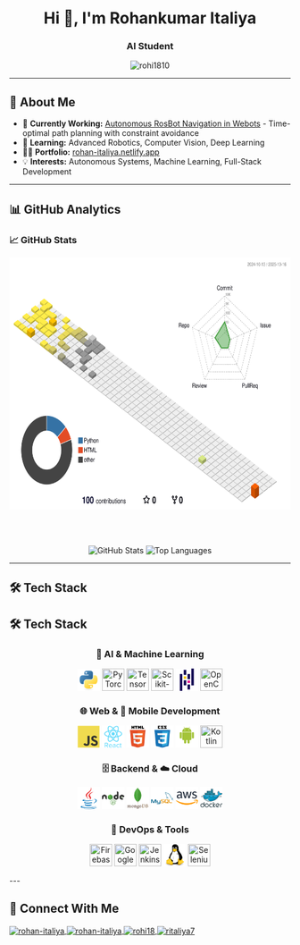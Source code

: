 <h1 align="center">Hi 👋, I'm Rohankumar Italiya</h1>
<h3 align="center">AI Student</h3>

<p align="center">
  <img src="https://komarev.com/ghpvc/?username=rohi1810&label=Profile%20views&color=0e75b6&style=flat" alt="rohi1810" />
</p>

---

## 🚀 About Me

- 🔭 **Currently Working:** [Autonomous RosBot Navigation in Webots](https://github.com/rohi1810/ROSbotWebots) - Time-optimal path planning with constraint avoidance
- 🌱 **Learning:** Advanced Robotics, Computer Vision, Deep Learning
- 👨‍💻 **Portfolio:** [rohan-italiya.netlify.app](https://rohan-italiya.netlify.app/)
- 💡 **Interests:** Autonomous Systems, Machine Learning, Full-Stack Development

---

## 📊 GitHub Analytics

### 📈 GitHub Stats
<div align="center">
  <!-- Top: 3D Chart -->
  <img src="./profile-3d-contrib/profile-season-animate.svg" width="700" height="450" alt="3D Contribution Chart">
  
  <br><br>
  
  <!-- Bottom: Stats side by side -->
  <img height="160em" src="https://github-readme-stats.vercel.app/api?username=rohi1810&show_icons=true&theme=radical&include_all_commits=true&count_private=true&hide_border=true" alt="GitHub Stats" />
  <img height="160em" src="https://github-readme-stats.vercel.app/api/top-langs/?username=rohi1810&layout=compact&theme=radical&langs_count=8&hide_border=true" alt="Top Languages" />
</div>






---

## 🛠️ Tech Stack
## 🛠️ Tech Stack

<div align="center">

### 🤖 AI & Machine Learning
<p align="center">
  <img src="https://raw.githubusercontent.com/devicons/devicon/master/icons/python/python-original.svg" title="Python" width="40" height="40"/>
  <img src="https://www.vectorlogo.zone/logos/pytorch/pytorch-icon.svg" title="PyTorch" width="40" height="40"/>
  <img src="https://www.vectorlogo.zone/logos/tensorflow/tensorflow-icon.svg" title="TensorFlow" width="40" height="40"/>
  <img src="https://upload.wikimedia.org/wikipedia/commons/0/05/Scikit_learn_logo_small.svg" title="Scikit-learn" width="40" height="40"/>
  <img src="https://raw.githubusercontent.com/devicons/devicon/2ae2a900d2f041da66e950e4d48052658d850630/icons/pandas/pandas-original.svg" title="Pandas" width="40" height="40"/>
  <img src="https://www.vectorlogo.zone/logos/opencv/opencv-icon.svg" title="OpenCV" width="40" height="40"/>
</p>

### 🌐 Web & 📱 Mobile Development
<p align="center">
  <img src="https://raw.githubusercontent.com/devicons/devicon/master/icons/javascript/javascript-original.svg" title="JavaScript" width="40" height="40"/>
  <img src="https://raw.githubusercontent.com/devicons/devicon/master/icons/react/react-original-wordmark.svg" title="React" width="40" height="40"/>
  <img src="https://raw.githubusercontent.com/devicons/devicon/master/icons/html5/html5-original-wordmark.svg" title="HTML5" width="40" height="40"/>
  <img src="https://raw.githubusercontent.com/devicons/devicon/master/icons/css3/css3-original-wordmark.svg" title="CSS3" width="40" height="40"/>
  <img src="https://raw.githubusercontent.com/devicons/devicon/master/icons/android/android-original-wordmark.svg" title="Android" width="40" height="40"/>
  <img src="https://www.vectorlogo.zone/logos/kotlinlang/kotlinlang-icon.svg" title="Kotlin" width="40" height="40"/>
</p>

### 🗄️ Backend & ☁️ Cloud
<p align="center">
  <img src="https://raw.githubusercontent.com/devicons/devicon/master/icons/java/java-original.svg" title="Java" width="40" height="40"/>
  <img src="https://raw.githubusercontent.com/devicons/devicon/master/icons/nodejs/nodejs-original-wordmark.svg" title="Node.js" width="40" height="40"/>
  <img src="https://raw.githubusercontent.com/devicons/devicon/master/icons/mongodb/mongodb-original-wordmark.svg" title="MongoDB" width="40" height="40"/>
  <img src="https://raw.githubusercontent.com/devicons/devicon/master/icons/mysql/mysql-original-wordmark.svg" title="MySQL" width="40" height="40"/>
  <img src="https://raw.githubusercontent.com/devicons/devicon/master/icons/amazonwebservices/amazonwebservices-original-wordmark.svg" title="AWS" width="40" height="40"/>
  <img src="https://raw.githubusercontent.com/devicons/devicon/master/icons/docker/docker-original-wordmark.svg" title="Docker" width="40" height="40"/>
</p>

### 🔧 DevOps & Tools
<p align="center">
  <img src="https://www.vectorlogo.zone/logos/firebase/firebase-icon.svg" title="Firebase" width="40" height="40"/>
  <img src="https://www.vectorlogo.zone/logos/google_cloud/google_cloud-icon.svg" title="Google Cloud" width="40" height="40"/>
  <img src="https://www.vectorlogo.zone/logos/jenkins/jenkins-icon.svg" title="Jenkins" width="40" height="40"/>
  <img src="https://raw.githubusercontent.com/devicons/devicon/master/icons/linux/linux-original.svg" title="Linux" width="40" height="40"/>
  <img src="https://raw.githubusercontent.com/detain/svg-logos/780f25886640cef088af994181646db2f6b1a3f8/svg/selenium-logo.svg" title="Selenium" width="40" height="40"/>
</p>

</div>
---

## 🤝 Connect With Me

<p align="left">
  <a href="https://linkedin.com/in/rohan-italiya" target="blank">
    <img align="center" src="https://raw.githubusercontent.com/rahuldkjain/github-profile-readme-generator/master/src/images/icons/Social/linked-in-alt.svg" alt="rohan-italiya" height="30" width="40" />
  </a>
  <a href="https://stackoverflow.com/users/rohan-italiya" target="blank">
    <img align="center" src="https://raw.githubusercontent.com/rahuldkjain/github-profile-readme-generator/master/src/images/icons/Social/stack-overflow.svg" alt="rohan-italiya" height="30" width="40" />
  </a>
  <a href="https://kaggle.com/rohi18" target="blank">
    <img align="center" src="https://raw.githubusercontent.com/rahuldkjain/github-profile-readme-generator/master/src/images/icons/Social/kaggle.svg" alt="rohi18" height="30" width="40" />
  </a>
  <a href="https://www.hackerrank.com/ritaliya7" target="blank">
    <img align="center" src="https://raw.githubusercontent.com/rahuldkjain/github-profile-readme-generator/master/src/images/icons/Social/hackerrank.svg" alt="ritaliya7" height="30" width="40" />
  </a>
</p>

